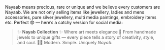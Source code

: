 Nayaab means precious, rare or unique and we believe every customers are Nayaab. We are not only selling items like jewellery, ladies and mens accessories, pure silver jewellery, multi media paintings, embroidery items etc. Perfect 😎 — here’s a catchy version for social media:

> ✨ **Nayab Collection** ✨
> Where art meets elegance 💫
> From handmade jewels to unique gifts — every piece tells a story of creativity, style, and soul. 🎨💍
> Modern. Simple. Uniquely *Nayab*.


